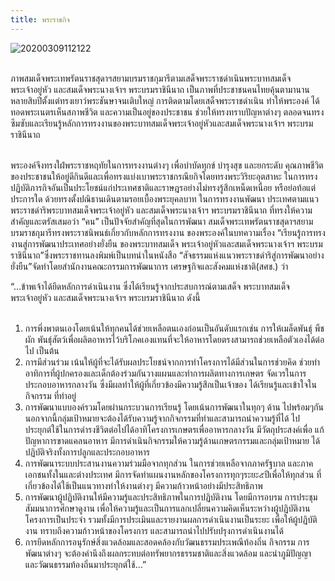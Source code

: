 ```yaml
---
title: พระราชกิจ
---
```


![20200309112122](https://www.025798899.com/uploads/contents/20200309112122.jpg)
<br>
<br>

<p>ภาพสมเด็จพระเทพรัตนราชสุดาฯสยามบรมราชกุมารีตามเสด็จพระราชดำเนินพระบาทสมเด็จ
พระเจ้าอยู่หัว และสมเด็จพระนางเจ้าฯ พระบรมราชินีนาถ เป็นภาพที่ประชาชนคนไทยคุ้นตามานาน
หลายสิบปีตั้งแต่ทรงเยาว์พระชันษาจนเติบใหญ่ การติดตามโดยเสด็จพระราชดำเนิน ทำให้พระองค์
ได้ทอดพระเนตรเห็นสภาพชีวิต และความเป็นอยู่ของประชาชน ช่วยให้ทรงทราบปัญหาต่างๆ
ตลอดจนทรงซึมซับและเรียนรู้หลักการทรงงานของพระบาทสมเด็จพระเจ้าอยู่หัวและสมเด็จพระนางเจ้าฯ
พระบรมราชินีนาถ
<br>
<br>

พระองค์จึงทรงใฝ่พระราชหฤทัยในการทรงงานต่างๆ เพื่อบำบัดทุกข์ บำรุงสุข และยกระดับ
คุณภาพชีวิตของประชาชนให้อยู่ดีกินดีและเพื่อทรงแบ่งเบาพระราชกรณียกิจโดยทรงพระวิริยะอุตสาหะ
ในการทรงปฏิบัติภารกิจอันเป็นประโยชน์แก่ประเทศชาติและราษฎรอย่างไม่ทรงรู้สึกเหน็ดเหนื่อย
หรือย่อท้อแต่ประการใด ด้วยทรงตั้งปณิธานเดินตามรอยเบื้องพระยุคลบาท ในการทรงงานพัฒนา
ประเทศตามแนวพระราชดำริพระบาทสมเด็จพระเจ้าอยู่หัว และสมเด็จพระนางเจ้าฯ
พระบรมราชินีนาถ ที่ทรงให้ความสำคัญและตรัสเสมอว่า “คน” เป็นปัจจัยสำคัญที่สุดในการพัฒนา
สมเด็จพระเทพรัตนราชสุดาฯสยามบรมราชกุมารีทรงพระราชนิพนธ์เกี่ยวกับหลักการทรงงาน
ของพระองค์ในบทความเรื่อง “เรียนรู้การทรงงานสู่การพัฒนาประเทศอย่างยั่งยืน ของพระบาทสมเด็จ
พระเจ้าอยู่หัวและสมเด็จพระนางเจ้าฯ พระบรมราชินีนาถ”ซึ่งพระราชทานลงพิมพ์เป็นบทนำในหนังสือ
“สัจธรรมแห่งแนวพระราชดำริสู่การพัฒนาอย่างยั่งยืน”จัดทำโดยสำนักงานคณะกรรมการพัฒนาการ
เศรษฐกิจและสังคมแห่งชาติ(สศช.) ว่า
<br>

“...ข้าพเจ้าได้ยึดหลักการดำเนินงาน ซึ่งได้เรียนรู้จากประสบการณ์ตามเสด็จ พระบาทสมเด็จ
พระเจ้าอยู่หัว และสมเด็จพระนางเจ้าฯ พระบรมราชินีนาถ ดังนี้
<br>
<br>

<ol><li>การพึ่งพาตนเองโดยเน้นให้ทุกคนได้ช่วยเหลือตนเองก่อนเป็นอันดับแรกเช่น การให้เมล็ดพันธุ์
พืชผัก พันธุ์สัตว์เพื่อผลิตอาหารไว้บริโภคเองแทนที่จะให้อาหารโดยตรงสามารถช่วยเหลือตัวเองได้ต่อไป
เป็นต้น</li>
<li>การมีส่วนร่วม เน้นให้ผู้ที่จะได้รับผลประโยชน์จากการทำโครงการได้มีส่วนในการช่วยคิด
ช่วยทำ อาทิการที่ผู้ปกครองและเด็กต้องร่วมกันวางแผนและทำการผลิตทางการเกษตร จัดเวรในการ
ประกอบอาหารกลางวัน ซึ่งมีผลทำให้ผู้ที่เกี่ยวข้องมีความรู้สึกเป็นเจ้าของ ได้เรียนรู้และเข้าใจในกิจกรรม
ที่ทำอยู่</li>
<li>การพัฒนาแบบองค์รวมโดยผ่านกระบวนการเรียนรู้ โดยเน้นการพัฒนาในทุกๆ ด้าน
ไปพร้อมๆกัน นอกจากนี้กลุ่มเป้าหมายจะต้องได้รับความรู้จากกิจกรรมที่ทำและสามารถนำความรู้ที่ได้
ไปประยุกต์ใช้ในการดำรงชีวิตต่อไปได้อาทิโครงการเกษตรเพื่ออาหารกลางวัน มีวัตถุประสงค์เพื่อ
แก้ปัญหาการขาดแคลนอาหาร มีการดำเนินกิจกรรมให้ความรู้ด้านเกษตรกรรมและกลุ่มเป้าหมาย
ได้ปฏิบัติจริงทั้งการปลูกและประกอบอาหาร</li>
<li>การพัฒนาระบบประสานงานความร่วมมือจากทุกส่วน ในการช่วยเหลือจากภาครัฐบาล
และภาคเอกชนทั้งในและต่างประเทศ มีการจัดทำแผนงานหลักของโครงการทุกๆระยะ๕ปีเพื่อให้ทุกส่วน
ที่เกี่ยวข้องได้ใช้เป็นแนวทางทำให้งานต่างๆ มีความก้าวหน้าอย่างมีประสิทธิภาพ</li>
<li>การพัฒนาผู้ปฏิบัติงานให้มีความรู้และประสิทธิภาพในการปฏิบัติงาน โดยมีการอบรม
การประชุมสัมมนาการศึกษาดูงาน เพื่อให้ความรู้และเป็นการแลกเปลี่ยนความคิดเห็นระหว่างผู้ปฏิบัติงาน
โครงการเป็นประจำ รวมทั้งมีการประเมินและรายงานผลการดำเนินงานเป็นระยะ เพื่อให้ผู้ปฏิบัติงาน
ทราบถึงความก้าวหน้าของโครงการ และสามารถนำไปปรับปรุงการดำเนินงานได้</li>
<li>การยึดหลักการอนุรักษ์สิ่งแวดล้อมและสอดคล้องกับวัฒนธรรมประเพณีท้องถิ่น กิจกรรม
การพัฒนาต่างๆ จะต้องคำนึงถึงผลกระทบต่อทรัพยากรธรรมชาติและสิ่งแวดล้อม และนำภูมิปัญญา
และวัฒนธรรมท้องถิ่นมาประยุกต์ใช้...”</li></ol><p>